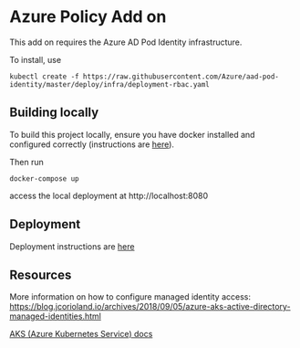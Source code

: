 # Azure Policy Add on

This add on requires the Azure AD Pod Identity infrastructure.

To install, use

```
kubectl create -f https://raw.githubusercontent.com/Azure/aad-pod-identity/master/deploy/infra/deployment-rbac.yaml
```

## Building locally

To build this project locally, ensure you have docker installed and configured correctly (instructions are [here](https://docs.docker.com/)).

Then run

```
docker-compose up
```

access the local deployment at http://localhost:8080

## Deployment

Deployment instructions are [here](./deploy/README.md)


## Resources

More information on how to configure managed identity access:
https://blog.jcorioland.io/archives/2018/09/05/azure-aks-active-directory-managed-identities.html


[AKS (Azure Kubernetes Service) docs](https://docs.microsoft.com/en-us/azure/aks/)
